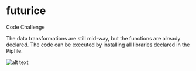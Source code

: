 # futurice
Code Challenge

The data transformations are still mid-way, but the functions are already declared.
The code can be executed by installing all libraries declared in the Pipfile.


![alt text](https://www.dropbox.com/s/mtxdrmqk99ydwv4/Captura%20de%20pantalla%202021-06-28%20101135.PNG.jpg?dl=0)
